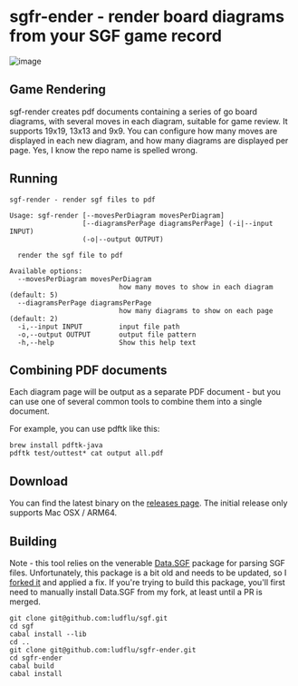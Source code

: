 # sgfr-ender - render board diagrams from your SGF game record

![image](https://github.com/user-attachments/assets/590d0f00-9961-41fd-b476-bf4054b5157a)

## Game Rendering

sgf-render creates pdf documents containing a series of go board diagrams, with several moves in each diagram,
suitable for game review. It supports 19x19, 13x13 and 9x9. You can configure how many moves are displayed in each new diagram,
and how many diagrams are displayed per page. Yes, I know the repo name is spelled wrong.

## Running
```
sgf-render - render sgf files to pdf

Usage: sgf-render [--movesPerDiagram movesPerDiagram]
                  [--diagramsPerPage diagramsPerPage] (-i|--input INPUT)
                  (-o|--output OUTPUT)

  render the sgf file to pdf

Available options:
  --movesPerDiagram movesPerDiagram
                           how many moves to show in each diagram (default: 5)
  --diagramsPerPage diagramsPerPage
                           how many diagrams to show on each page (default: 2)
  -i,--input INPUT         input file path
  -o,--output OUTPUT       output file pattern
  -h,--help                Show this help text
```

## Combining PDF documents

Each diagram page will be output as a separate PDF document - but you can use one of several 
common tools to combine them into a single document.

For example, you can use pdftk like this:

```
brew install pdftk-java
pdftk test/outtest* cat output all.pdf
```

## Download

You can find the latest binary on the [releases page](https://github.com/ludflu/sgfr-ender/releases). The initial release only supports Mac OSX / ARM64.

## Building

Note - this tool relies on the venerable [Data.SGF](https://hackage.haskell.org/package/sgf) package for parsing SGF files.
Unfortunately, this package is a bit old and needs to be updated, so I [forked it](https://github.com/ludflu/sgf) and applied a fix. 
If you're trying to build this package, you'll first need to manually install Data.SGF from my fork, at least until a PR is merged.

```
git clone git@github.com:ludflu/sgf.git
cd sgf
cabal install --lib
cd ..
git clone git@github.com:ludflu/sgfr-ender.git
cd sgfr-ender
cabal build
cabal install
```


